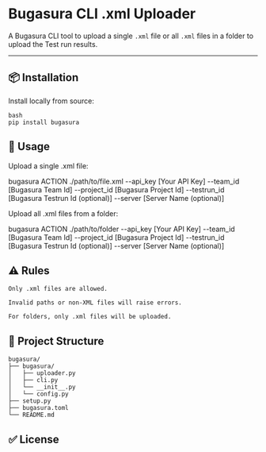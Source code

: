 # Bugasura CLI .xml Uploader

A Bugasura CLI tool to upload a single `.xml` file or all `.xml` files in a folder to upload the Test run results.

---

## 📦 Installation

Install locally from source:

```
bash
pip install bugasura
```

## 🚀 Usage

Upload a single .xml file:

bugasura ACTION ./path/to/file.xml --api_key [Your API Key] --team_id [Bugasura Team Id] --project_id [Bugasura Project Id] --testrun_id [Bugasura Testrun Id (optional)] --server [Server Name (optional)]

Upload all .xml files from a folder:

bugasura ACTION ./path/to/folder --api_key [Your API Key] --team_id [Bugasura Team Id] --project_id [Bugasura Project Id] --testrun_id [Bugasura Testrun Id (optional)] --server [Server Name (optional)]


## ⚠️ Rules

	Only .xml files are allowed.

	Invalid paths or non-XML files will raise errors.

	For folders, only .xml files will be uploaded.


## 📂 Project Structure


	bugasura/
	├── bugasura/
	│	├── uploader.py
	│	├── cli.py
	│	└── __init__.py
	│	└── config.py
	├── setup.py
	├── bugasura.toml
	└── README.md


## ✅ License